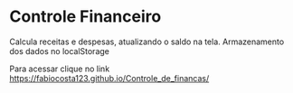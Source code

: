 # Controle Financeiro
 Calcula receitas e despesas, atualizando o saldo na tela.
 Armazenamento dos dados no localStorage
 
 Para acessar clique no link
https://fabiocosta123.github.io/Controle_de_financas/
